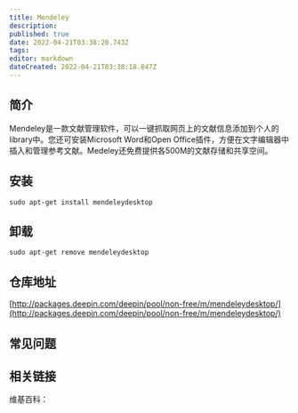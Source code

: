 ```yaml
---
title: Mendeley
description: 
published: true
date: 2022-04-21T03:38:20.743Z
tags: 
editor: markdown
dateCreated: 2022-04-21T03:38:18.847Z
---
```


## 简介

Mendeley是一款文献管理软件，可以一键抓取网页上的文献信息添加到个人的library中。您还可安装Microsoft Word和Open Office插件，方便在文字编辑器中插入和管理参考文献。Medeley还免费提供各500M的文献存储和共享空间。

## 安装

`sudo apt-get install mendeleydesktop`

## 卸载

`sudo apt-get remove mendeleydesktop`

## 仓库地址

[http://packages.deepin.com/deepin/pool/non-free/m/mendeleydesktop/](http://packages.deepin.com/deepin/pool/non-free/m/mendeleydesktop/)


## 常见问题


## 相关链接

维基百科：